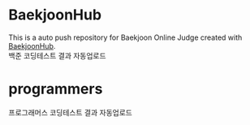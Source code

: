 # BaekjoonHub
This is a auto push repository for Baekjoon Online Judge created with [BaekjoonHub](https://github.com/BaekjoonHub/BaekjoonHub).   
백준 코딩테스트 결과 자동업로드
# programmers
프로그래머스 코딩테스트 결과 자동업로드
